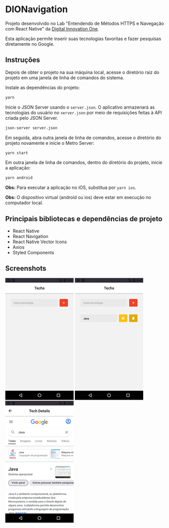# DIONavigation
Projeto desenvolvido no Lab "Entendendo de Métodos HTTPS e Navegação com React Native" da [Digital Innovation One](https://digitalinnovation.one).

Esta aplicação permite inserir suas tecnologias favoritas e fazer pesquisas diretamente no Google.

## Instruções
Depois de obter o projeto na sua máquina local, acesse o diretório raiz do projeto em uma janela de linha de comandos do sistema.

Instale as dependências do projeto:
```bash
yarn
```

Inicie o JSON Server usando o `server.json`. O aplicativo armazenará as tecnologias do usuário no `server.json` por meio de requisições feitas à API criada pelo JSON Server.
```bash
json-server server.json
```

Em seguida, abra outra janela de linha de comandos, acesse o diretório do projeto novamente e inicie o Metro Server:
```bash
yarn start
```

Em outra janela de linha de comandos, dentro do diretório do projeto, inicie a aplicação:
```bash
yarn android
```
**Obs:** Para executar a aplicação no iOS, substitua por `yarn ios`.

**Obs:** O dispositivo virtual (android ou ios) deve estar em execução no computador local.

## Principais bibliotecas e dependências de projeto
- React Native
- React Navigation
- React Native Vector Icons
- Axios
- Styled Components

## Screenshots
![Tech Screen 1](screenshots/Techs1.png)
![Tech Screen 2](screenshots/Techs2.png)
![Tech Details](screenshots/TechDetails.png)